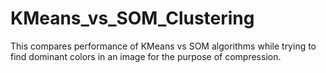 # KMeans_vs_SOM_Clustering
This compares performance of KMeans vs SOM algorithms while trying to find dominant colors in an image for the purpose of compression.
